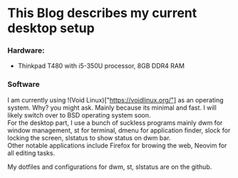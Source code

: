 # This Blog describes my current desktop setup

### Hardware:

- Thinkpad T480 with i5-350U processor, 8GB DDR4 RAM   

### Software

I am currently using !(Void Linux)["https://voidlinux.org/"] as an operating system. Why? you might ask. Mainly because its minimal and fast. I will likely switch over to BSD operating system soon.    
For the desktop part, I use a bunch of suckless programs mainly dwm for window management, st for terminal, dmenu for application finder, slock for locking the screen, slstatus to show status on dwm bar.  
Other notable applications include Firefox for browing the web, Neovim for all editing tasks.   

My dotfiles and configurations for dwm, st, slstatus are on the github.  
